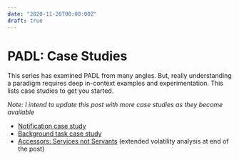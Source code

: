 ```yaml
---
date: "2020-11-20T00:00:00Z"
draft: true
---
```


# PADL: Case Studies
This series has examined PADL from many angles. But, really understanding a paradigm requires deep in-context examples and experimentation. This lists case studies to get you started.

*Note: I intend to update this post with more case studies as they become available*

- [Notification case study](../../posts/2020-08-14-Notification-Design.md)
- [Background task case study](../../posts/2020-09-11-Background-Task-Refactor.md)
- [Accessors: Services not Servants](../../posts/2020-11-16-Accessors-Services-Not-Servants.md) (extended volatility analysis at end of the post)

